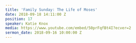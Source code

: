 ```yaml
---
title: 'Family Sunday: The Life of Moses'
date: 2018-09-18 14:11:00 Z
position: 17
speaker: Katie Knox
media: https://www.youtube.com/embed/50prFqfBt4I?ecver=2
sermon_date: 2018-09-16 10:00:00 Z
---
```


